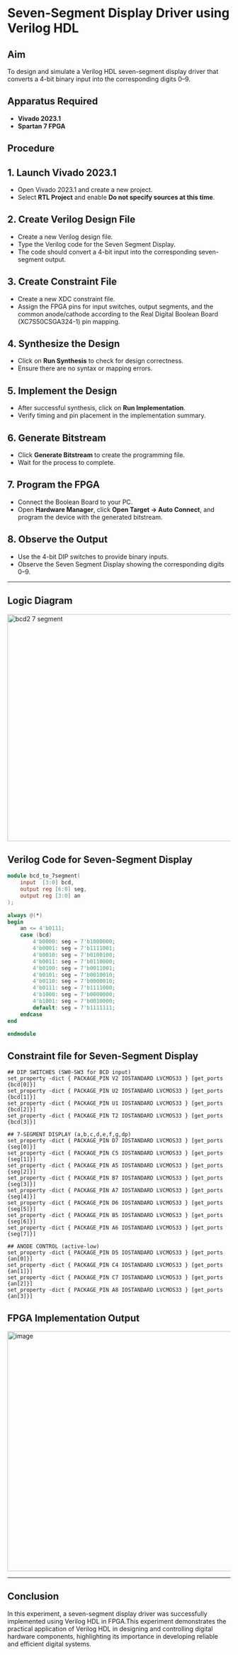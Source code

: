 # Seven-Segment Display Driver using Verilog HDL

## Aim  
To design and simulate a Verilog HDL seven-segment display driver that converts a 4-bit binary input into the corresponding digits 0–9.

## Apparatus Required  
- **Vivado 2023.1**
- **Spartan 7 FPGA**  

## Procedure  

## 1. Launch Vivado 2023.1
- Open Vivado 2023.1 and create a new project.
- Select **RTL Project** and enable **Do not specify sources at this time**.

## 2. Create Verilog Design File
- Create a new Verilog design file.
- Type the Verilog code for the Seven Segment Display.
- The code should convert a 4-bit input into the corresponding seven-segment output.

## 3. Create Constraint File
- Create a new XDC constraint file.
- Assign the FPGA pins for input switches, output segments, and the common anode/cathode according to the Real Digital Boolean Board (XC7S50CSGA324-1) pin mapping.

## 4. Synthesize the Design
- Click on **Run Synthesis** to check for design correctness.
- Ensure there are no syntax or mapping errors.

## 5. Implement the Design
- After successful synthesis, click on **Run Implementation**.
- Verify timing and pin placement in the implementation summary.

## 6. Generate Bitstream
- Click **Generate Bitstream** to create the programming file.
- Wait for the process to complete.

## 7. Program the FPGA
- Connect the Boolean Board to your PC.
- Open **Hardware Manager**, click **Open Target → Auto Connect**, and program the device with the generated bitstream.

## 8. Observe the Output
- Use the 4-bit DIP switches to provide binary inputs.
- Observe the Seven Segment Display showing the corresponding digits 0–9.

---
## Logic Diagram

<img width="589" height="511" alt="bcd2 7 segment" src="https://github.com/user-attachments/assets/e6922e13-6ec0-4f40-87ec-47be8862204d" />


## Verilog Code for Seven-Segment Display  

```verilog
module bcd_to_7segment(
    input  [3:0] bcd,
    output reg [6:0] seg,
    output reg [3:0] an
);

always @(*) 
begin
    an <= 4'b0111;
    case (bcd)
        4'b0000: seg = 7'b1000000;
        4'b0001: seg = 7'b1111001;
        4'b0010: seg = 7'b0100100;
        4'b0011: seg = 7'b0110000;
        4'b0100: seg = 7'b0011001;
        4'b0101: seg = 7'b0010010;
        4'b0110: seg = 7'b0000010;
        4'b0111: seg = 7'b1111000;
        4'b1000: seg = 7'b0000000;
        4'b1001: seg = 7'b0010000;
        default: seg = 7'b1111111;
    endcase
end

endmodule
```
## Constraint file for Seven-Segment Display
```
## DIP SWITCHES (SW0-SW3 for BCD input)
set_property -dict { PACKAGE_PIN V2 IOSTANDARD LVCMOS33 } [get_ports {bcd[0]}]
set_property -dict { PACKAGE_PIN U2 IOSTANDARD LVCMOS33 } [get_ports {bcd[1]}]
set_property -dict { PACKAGE_PIN U1 IOSTANDARD LVCMOS33 } [get_ports {bcd[2]}]
set_property -dict { PACKAGE_PIN T2 IOSTANDARD LVCMOS33 } [get_ports {bcd[3]}]

## 7-SEGMENT DISPLAY (a,b,c,d,e,f,g,dp)
set_property -dict { PACKAGE_PIN D7 IOSTANDARD LVCMOS33 } [get_ports {seg[0]}]
set_property -dict { PACKAGE_PIN C5 IOSTANDARD LVCMOS33 } [get_ports {seg[1]}]
set_property -dict { PACKAGE_PIN A5 IOSTANDARD LVCMOS33 } [get_ports {seg[2]}]
set_property -dict { PACKAGE_PIN B7 IOSTANDARD LVCMOS33 } [get_ports {seg[3]}]
set_property -dict { PACKAGE_PIN A7 IOSTANDARD LVCMOS33 } [get_ports {seg[4]}]
set_property -dict { PACKAGE_PIN D6 IOSTANDARD LVCMOS33 } [get_ports {seg[5]}]
set_property -dict { PACKAGE_PIN B5 IOSTANDARD LVCMOS33 } [get_ports {seg[6]}]
set_property -dict { PACKAGE_PIN A6 IOSTANDARD LVCMOS33 } [get_ports {seg[7]}]

## ANODE CONTROL (active-low)
set_property -dict { PACKAGE_PIN D5 IOSTANDARD LVCMOS33 } [get_ports {an[0]}]
set_property -dict { PACKAGE_PIN C4 IOSTANDARD LVCMOS33 } [get_ports {an[1]}]
set_property -dict { PACKAGE_PIN C7 IOSTANDARD LVCMOS33 } [get_ports {an[2]}]
set_property -dict { PACKAGE_PIN A8 IOSTANDARD LVCMOS33 } [get_ports {an[3]}]
```
## FPGA Implementation Output

<img width="782" height="540" alt="image" src="https://github.com/user-attachments/assets/6d549830-34b0-4916-9370-fc680e71f881" />


---

## Conclusion
In this experiment, a seven-segment display driver was successfully implemented using Verilog HDL in FPGA.This experiment demonstrates the practical application of Verilog HDL in designing and controlling digital hardware components, highlighting its importance in developing reliable and efficient digital systems.
